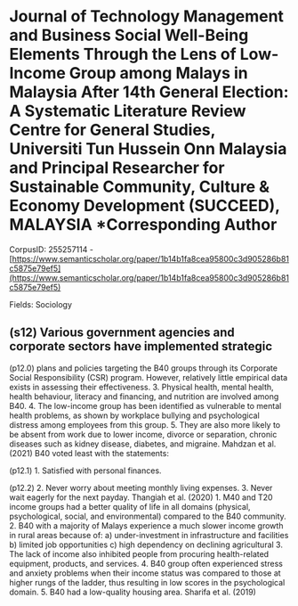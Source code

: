 # Journal of Technology Management and Business Social Well-Being Elements Through the Lens of Low-Income Group among Malays in Malaysia After 14th General Election: A Systematic Literature Review Centre for General Studies, Universiti Tun Hussein Onn Malaysia and Principal Researcher for Sustainable Community, Culture & Economy Development (SUCCEED), MALAYSIA *Corresponding Author

CorpusID: 255257114 - [https://www.semanticscholar.org/paper/1b14b1fa8cea95800c3d905286b81c5875e79ef5](https://www.semanticscholar.org/paper/1b14b1fa8cea95800c3d905286b81c5875e79ef5)

Fields: Sociology

## (s12) Various government agencies and corporate sectors have implemented strategic
(p12.0) plans and policies targeting the B40 groups through its Corporate Social Responsibility (CSR) program. However, relatively little empirical data exists in assessing their effectiveness. 3. Physical health, mental health, health behaviour, literacy and financing, and nutrition are involved among B40. 4. The low-income group has been identified as vulnerable to mental health problems, as shown by workplace bullying and psychological distress among employees from this group. 5. They are also more likely to be absent from work due to lower income, divorce or separation, chronic diseases such as kidney disease, diabetes, and migraine. Mahdzan et al. (2021) B40 voted least with the statements:

(p12.1) 1. Satisfied with personal finances.

(p12.2) 2. Never worry about meeting monthly living expenses. 3. Never wait eagerly for the next payday. Thangiah et al. (2020) 1. M40 and T20 income groups had a better quality of life in all domains (physical, psychological, social, and environmental) compared to the B40 community. 2. B40 with a majority of Malays experience a much slower income growth in rural areas because of: a) under-investment in infrastructure and facilities b) limited job opportunities c) high dependency on declining agricultural 3. The lack of income also inhibited people from procuring health-related equipment, products, and services. 4. B40 group often experienced stress and anxiety problems when their income status was compared to those at higher rungs of the ladder, thus resulting in low scores in the psychological domain. 5. B40 had a low-quality housing area. Sharifa et al. (2019) 

